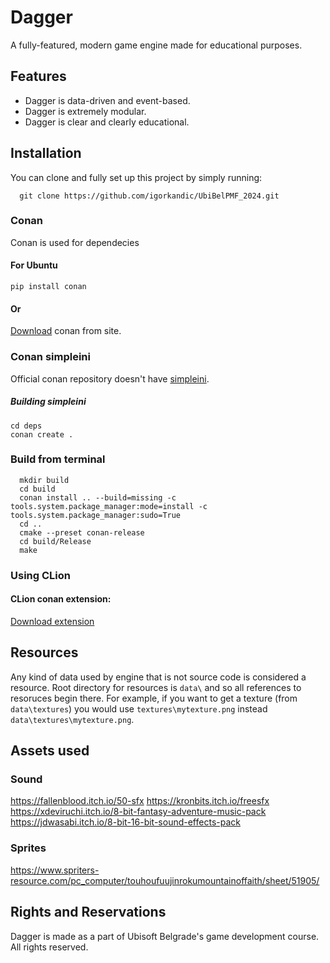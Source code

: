 # Dagger

A fully-featured, modern game engine made for educational purposes.

## Features

- Dagger is data-driven and event-based.
- Dagger is extremely modular.
- Dagger is clear and clearly educational.

## Installation

You can clone and fully set up this project by simply running:

```git
  git clone https://github.com/igorkandic/UbiBelPMF_2024.git
```

### Conan 
Conan is used for dependecies
#### For Ubuntu
```shell
pip install conan
```
#### Or
[Download](https://conan.io/downloads) conan from site.
### Conan simpleini
Official conan repository doesn't have [simpleini](https://github.com/brofield/simpleini).
##### Building simpleini
```shell
cd deps
conan create .
```

### Build from terminal
```shell
  mkdir build
  cd build
  conan install .. --build=missing -c tools.system.package_manager:mode=install -c tools.system.package_manager:sudo=True
  cd ..
  cmake --preset conan-release
  cd build/Release
  make
```

### Using CLion
#### CLion conan extension:
[Download extension](https://www.jetbrains.com/help/clion/conan-plugin.html)

## Resources

Any kind of data used by engine that is not source code is considered a resource. Root directory for resources is `data\`
and so all references to resoruces begin there. For example, if you want to get a texture (from `data\textures`) you would
use `textures\mytexture.png` instead `data\textures\mytexture.png`.


## Assets used

### Sound
https://fallenblood.itch.io/50-sfx
https://kronbits.itch.io/freesfx
https://xdeviruchi.itch.io/8-bit-fantasy-adventure-music-pack
https://jdwasabi.itch.io/8-bit-16-bit-sound-effects-pack

### Sprites
https://www.spriters-resource.com/pc_computer/touhoufuujinrokumountainoffaith/sheet/51905/

## Rights and Reservations

Dagger is made as a part of Ubisoft Belgrade's game development course. All rights reserved.

